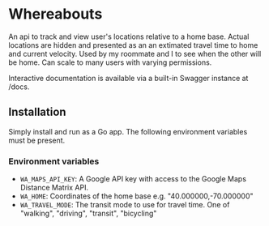 # Whereabouts

An api to track and view user's locations relative to a home base.
Actual locations are hidden and presented as an an extimated travel time to home and current velocity.
Used by my roommate and I to see when the other will be home. 
Can scale to many users with varying permissions.

Interactive documentation is available via a built-in Swagger instance at /docs.

## Installation

Simply install and run as a Go app. The following environment variables must be present.

### Environment variables
- `WA_MAPS_API_KEY`: A Google API key with access to the Google Maps Distance Matrix API.  
- `WA_HOME`: Coordinates of the home base e.g. "40.000000,-70.000000" 
- `WA_TRAVEL_MODE`: The transit mode to use for travel time. One of "walking", "driving", "transit", "bicycling"